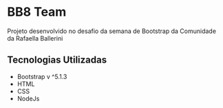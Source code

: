 # BB8 Team

Projeto desenvolvido no desafio da semana de Bootstrap da Comunidade da Rafaella Ballerini


## Tecnologias Utilizadas

- Bootstrap v ^5.1.3
- HTML
- CSS
- NodeJs